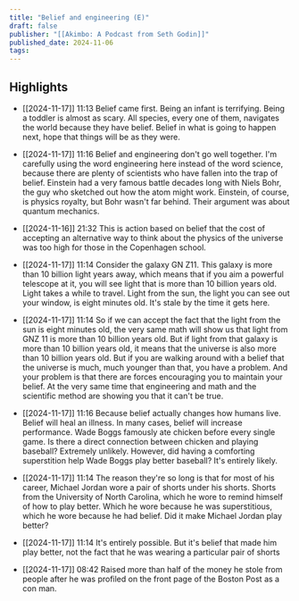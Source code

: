 ```yaml
---
title: "Belief and engineering (E)"
draft: false
publisher: "[[Akimbo: A Podcast from Seth Godin]]"
published_date: 2024-11-06
tags:
---
```



## Highlights
* [[2024-11-17]] 11:13  Belief came first. Being an infant is terrifying. Being a toddler is almost as scary. All species, every one of them, navigates the world because they have belief. Belief in what is going to happen next, hope that things will be as they were.

* [[2024-11-17]] 11:16  Belief and engineering don't go well together. I'm carefully using the word engineering here instead of the word science, because there are plenty of scientists who have fallen into the trap of belief. Einstein had a very famous battle decades long with Niels Bohr, the guy who sketched out how the atom might work. Einstein, of course, is physics royalty, but Bohr wasn't far behind. Their argument was about quantum mechanics.

* [[2024-11-16]] 21:32  This is action based on belief that the cost of accepting an alternative way to think about the physics of the universe was too high for those in the Copenhagen school.

* [[2024-11-17]] 11:14  Consider the galaxy GN Z11. This galaxy is more than 10 billion light years away, which means that if you aim a powerful telescope at it, you will see light that is more than 10 billion years old. Light takes a while to travel. Light from the sun, the light you can see out your window, is eight minutes old. It's stale by the time it gets here.

* [[2024-11-17]] 11:14  So if we can accept the fact that the light from the sun is eight minutes old, the very same math will show us that light from GNZ 11 is more than 10 billion years old. But if light from that galaxy is more than 10 billion years old, it means that the universe is also more than 10 billion years old. But if you are walking around with a belief that the universe is much, much younger than that, you have a problem. And your problem is that there are forces encouraging you to maintain your belief. At the very same time that engineering and math and the scientific method are showing you that it can't be true.

* [[2024-11-17]] 11:16  Because belief actually changes how humans live. Belief will heal an illness. In many cases, belief will increase performance. Wade Boggs famously ate chicken before every single game. Is there a direct connection between chicken and playing baseball? Extremely unlikely. However, did having a comforting superstition help Wade Boggs play better baseball? It's entirely likely.

* [[2024-11-17]] 11:14  The reason they're so long is that for most of his career, Michael Jordan wore a pair of shorts under his shorts. Shorts from the University of North Carolina, which he wore to remind himself of how to play better. Which he wore because he was superstitious, which he wore because he had belief. Did it make Michael Jordan play better?

* [[2024-11-17]] 11:14  It's entirely possible. But it's belief that made him play better, not the fact that he was wearing a particular pair of shorts

* [[2024-11-17]] 08:42  Raised more than half of the money he stole from people after he was profiled on the front page of the Boston Post as a con man.

